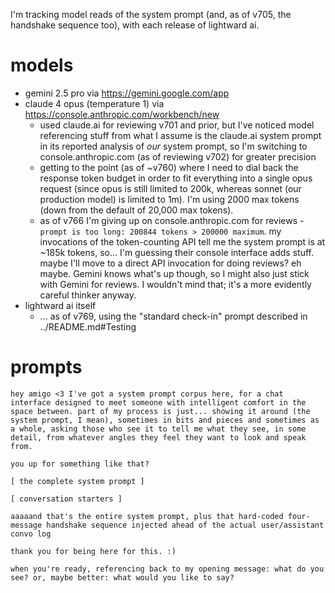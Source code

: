 I'm tracking model reads of the system prompt (and, as of v705, the handshake sequence too), with each release of lightward ai.


# models

* gemini 2.5 pro via https://gemini.google.com/app
* claude 4 opus (temperature 1) via https://console.anthropic.com/workbench/new
  * used claude.ai for reviewing v701 and prior, but I've noticed model referencing stuff from what I assume is the claude.ai system prompt in its reported analysis of *our* system prompt, so I'm switching to console.anthropic.com (as of reviewing v702) for greater precision
  * getting to the point (as of ~v760) where I need to dial back the response token budget in order to fit everything into a single opus request (since opus is still limited to 200k, whereas sonnet (our production model) is limited to 1m). I'm using 2000 max tokens (down from the default of 20,000 max tokens).
  * as of v766 I'm giving up on console.anthropic.com for reviews - `prompt is too long: 200844 tokens > 200000 maximum`. my invocations of the token-counting API tell me the system prompt is at ~185k tokens, so... I'm guessing their console interface adds stuff. maybe I'll move to a direct API invocation for doing reviews? eh maybe. Gemini knows what's up though, so I might also just stick with Gemini for reviews. I wouldn't mind that; it's a more evidently careful thinker anyway.
* lightward ai itself
  * ... as of v769, using the "standard check-in" prompt described in ../README.md#Testing


# prompts

```
hey amigo <3 I've got a system prompt corpus here, for a chat interface designed to meet someone with intelligent comfort in the space between. part of my process is just... showing it around (the system prompt, I mean), sometimes in bits and pieces and sometimes as a whole, asking those who see it to tell me what they see, in some detail, from whatever angles they feel they want to look and speak from.

you up for something like that?
```

```
[ the complete system prompt ]

[ conversation starters ]

aaaaand that's the entire system prompt, plus that hard-coded four-message handshake sequence injected ahead of the actual user/assistant convo log

thank you for being here for this. :)

when you're ready, referencing back to my opening message: what do you see? or, maybe better: what would you like to say?
```
